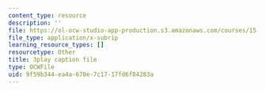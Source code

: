 ```yaml
---
content_type: resource
description: ''
file: https://ol-ocw-studio-app-production.s3.amazonaws.com/courses/15-s21-nuts-and-bolts-of-business-plans-january-iap-2014/9f59b344ea4a670e7c1717fd6f84283a_ZcPNcoTbkIU.srt
file_type: application/x-subrip
learning_resource_types: []
resourcetype: Other
title: 3play caption file
type: OCWFile
uid: 9f59b344-ea4a-670e-7c17-17fd6f84283a
---
```

